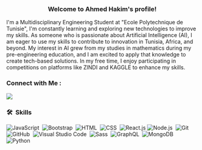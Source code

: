 <h3 align="center">
  Welcome to Ahmed Hakim's profile!
</h3>

I'm a Multidisciplinary Engineering Student at "Ecole Polytechnique de Tunisie", I'm constantly learning and exploring new technologies to improve my skills. As someone who is passionate about Artificial Intelligence (AI), I am eager to use my skills to contribute to innovation in Tunisia, Africa, and beyond. My interest in AI grew from my studies in mathematics during my pre-engineering education, and I am excited to apply that knowledge to create tech-based solutions. In my free time, I enjoy participating in competitions on platforms like ZINDI and KAGGLE to enhance my skills.


### Connect with Me :

<a href="https://www.linkedin.com/in/ahmed-hakim04/" target="_blank"><img src="https://img.shields.io/badge/-Ahmed%20Hakim-0077B5?style=for-the-badge&logo=Linkedin&logoColor=white"/></a>

### 🛠 &nbsp;Skills
![JavaScript](https://img.shields.io/badge/-JavaScript-05122A?style=flat&logo=javascript)&nbsp;
![Bootstrap](https://img.shields.io/badge/-Bootstrap-05122A?style=flat&logo=bootstrap&logoColor=563D7C)&nbsp;
![HTML](https://img.shields.io/badge/-HTML-05122A?style=flat&logo=HTML5)&nbsp;
![CSS](https://img.shields.io/badge/-CSS-05122A?style=flat&logo=CSS3&logoColor=1572B6)&nbsp;
![React.js](https://img.shields.io/badge/-React-05122A?style=flat&logo=react)
![Node.js](https://img.shields.io/badge/-Node.js-05122A?style=flat&logo=node.js&logoColor=339933)&nbsp;
![Git](https://img.shields.io/badge/-Git-05122A?style=flat&logo=git)&nbsp;
![GitHub](https://img.shields.io/badge/-GitHub-05122A?style=flat&logo=github)&nbsp;
![Visual Studio Code](https://img.shields.io/badge/-Visual%20Studio%20Code-05122A?style=flat&logo=visual-studio-code&logoColor=007ACC)&nbsp;
![Sass](https://img.shields.io/badge/-Sass-05122A?style=flat&logo=sass)&nbsp;
![GraphQL](https://img.shields.io/badge/-GraphQL-05122A?style=flat&logo=GraphQL)&nbsp;
![MongoDB](https://img.shields.io/badge/-MongoDB-05122A?style=flat&logo=MongoDB)&nbsp;
![Python](https://img.shields.io/badge/-Python%20-05122A?style=flat&logo=python)&nbsp;
